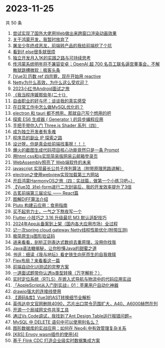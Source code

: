 # 2023-11-25

共 50 条

<!-- BEGIN JUEJIN -->
<!-- 最后更新时间 2023-11-25 00:07:19 +0800 -->
1. [尝试实现了国外大佬用Web做出来跨窗口渲染动画效果](https://juejin.cn/post/7304537142122266674)
1. [关于鸿蒙开发，我暂时放弃了](https://juejin.cn/post/7304538094736343052)
1. [屠龙少年终成恶龙，前端转产品的我给前端挖了个坑](https://juejin.cn/post/7303798788720115749)
1. [看到if else很多就很烦](https://juejin.cn/post/7304267413615312923)
1. [独立开发月入1K的实践之路与可持续思考](https://juejin.cn/post/7303847314896175116)
1. [传鸿蒙系统明年将不兼容安卓；OpenAI 超 700 名员工联名逼宫董事会，不解散就跳槽微软｜极客头条](https://juejin.cn/post/7303465518156644393)
1. [[Vue3] 历数 ref 四宗罪，现在开始用 reactive](https://juejin.cn/post/7304537142122070066)
1. [Netty为什么高效，为什么这么受欢迎？](https://juejin.cn/post/7303741790674567205)
1. [2023小红书Android面试之旅](https://juejin.cn/post/7304267413637333029)
1. [《我当程序媛那些年(二十)》](https://juejin.cn/post/7304053759881297946)
1. [自由职业的好与坏：谈谈我的真实感受](https://juejin.cn/post/7304561386888511514)
1. [在日常工作中怎么做MySQL优化的？](https://juejin.cn/post/7303816445040967743)
1. [electron 和 tauri 都不想用，那就自己写个想用的吧](https://juejin.cn/post/7304538151480803366)
1. [探索 ES6 生成器 ( Generator ) 的异步编程应用](https://juejin.cn/post/7303789264340795433)
1. [手把手带你入门 Three.js Shader 系列（四）](https://juejin.cn/post/7303797715393183796)
1. [成为独立开发者有多难](https://juejin.cn/post/7304537109851144243)
1. [程序员的副业 IP 探索之路](https://juejin.cn/post/7304282349944029224)
1. [设计呀，你是真会给前端找事呀！！！](https://juejin.cn/post/7304268647101939731)
1. [爆火的截图生成代码项目核心功能竟然只是一条 Prompt](https://juejin.cn/post/7303822514827362367)
1. [用html,css和js实现简易版网易云邮箱登录页](https://juejin.cn/post/7303539518769446931)
1. [WebAssembly照亮了 Web端软件的未来](https://juejin.cn/post/7304053759880364058)
1. [javascript 实现最长公共子序列算法（附带原理思路讲解）](https://juejin.cn/post/7303828037161910282)
1. [electron之使用webview实现加载第三方网站](https://juejin.cn/post/7304183399886110755)
1. [开启鸿蒙HarmonyOS之旅（四：实战篇，做第一个小练习吧~）](https://juejin.cn/post/7303789264341827625)
1. [【Vue3】对el-form进行二次封装后，我的开发效率提升了3倍](https://juejin.cn/post/7303792111719464986)
1. [古茗前端第三届论坛 —— React篇](https://juejin.cn/post/7303739610055589940)
1. [图解DIFF算法介绍](https://juejin.cn/post/7304182374601474089)
1. [Pluto 构建云应用：食用指南](https://juejin.cn/post/7304183399886209059)
1. [买不起劳力士，一气之下熬夜写一个](https://juejin.cn/post/7304533060514971657)
1. [Flutter 小技巧之 3.16 升级最坑 M3 默认适配技巧](https://juejin.cn/post/7304537109850472499)
1. [2024年App从备案到上架（国内各大应用市场）全过程](https://juejin.cn/post/7304533060548247603)
1. [记一次spring cloud gateway Netty线程性能优化(附带压测)](https://juejin.cn/post/7304235650731049023)
1. [极简原生js图形验证码](https://juejin.cn/post/7304182005285830693)
1. [进来看看，剖析正则表达式数组去重原理，没用你找我](https://juejin.cn/post/7304167526526468096)
1. [Java语法糖揭秘，让你秒懂Java的甜蜜之道](https://juejin.cn/post/7304271678975115315)
1. [书评：细读《我与地坛》看史铁生向死而生的自我救赎](https://juejin.cn/post/7303798788719198245)
1. [Flex布局？来看看这一篇](https://juejin.cn/post/7303507436760842280)
1. [前端自动化UI测试的完整方案](https://juejin.cn/post/7303789262989017099)
1. [一道面试题带你认透js类型转换（万字解析？）](https://juejin.cn/post/7304183129895780352)
1. [实时定位系统（RTLS）在嵌入式导航与物流中的代码应用实战](https://juejin.cn/post/7304167526526943232)
1. [「AppleScript从入门到实战」01：苹果用户自动化神器](https://juejin.cn/post/7303789065235742770)
1. [drawio强大的连接线使用](https://juejin.cn/post/7303457912222597159)
1. [【源码&库】Vue3的AST转换细节全解析](https://juejin.cn/post/7304269145083904054)
1. [英伟达中文官网删除4090，芯片出口禁令范围扩大，A40、A6000赫然在列](https://juejin.cn/post/7303828037161156618)
1. [开源一个局域网文件共享工具](https://juejin.cn/post/7304268951298392114)
1. [通过Vs Code调试，我找到了Ant Design Table运行报错问题~](https://juejin.cn/post/7304236047457599542)
1. [MySQL 中 DELETE 语句中可以使用别名么？](https://juejin.cn/post/7304167050611326985)
1. [图形数据库的实战应用：如何在 Neo4j 中有效管理复杂关系](https://juejin.cn/post/7303792111718826010)
1. [[K8S] Envoy wasm插件的使用(4)](https://juejin.cn/post/7303798788719493157)
1. [基于 Flink CDC 打造企业级实时数据集成方案](https://juejin.cn/post/7303738150308315170)
<!-- END JUEJIN -->